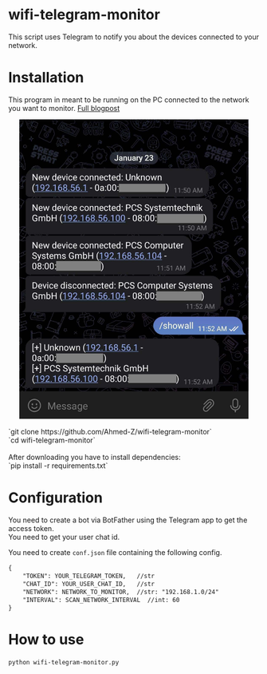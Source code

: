 # wifi-telegram-monitor
This script uses Telegram to notify you about the devices connected to your network.

# Installation
This program in meant to be running on the PC connected to the network you want to monitor.
[Full blogpost](https://ahmed-z.github.io/the-blog/Monitor-your-network-using-Telegram)
<p align="center">
<img src="https://raw.githubusercontent.com/Ahmed-Z/the-blog/gh-pages/assets/wifi-telegram-bot-final-product.jpg" style="height:600px;align:center">
</p>
`git clone https://github.com/Ahmed-Z/wifi-telegram-monitor`<br>
`cd wifi-telegram-monitor` <br><br>
After downloading you have to install dependencies:<br>
`pip install -r requirements.txt`

# Configuration

You need to create a bot via BotFather using the Telegram app to get the access token.<br>
You need to get your user chat id.<br>

You need to create `conf.json` file containing the following config.

```
{
    "TOKEN": YOUR_TELEGRAM_TOKEN,   //str
    "CHAT_ID": YOUR_USER_CHAT_ID,   //str
    "NETWORK": NETWORK_TO_MONITOR,  //str: "192.168.1.0/24"
    "INTERVAL": SCAN_NETWORK_INTERVAL  //int: 60
}
```

# How to use

`python wifi-telegram-monitor.py`
